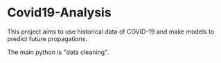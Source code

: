# Covid19-Analysis
This project aims to use historical data of COVID-19 and make models to predict future propagations.

The main python is "data cleaning".